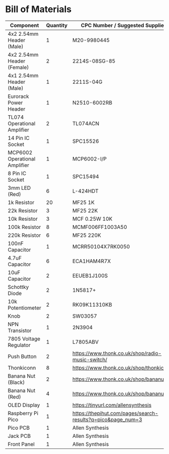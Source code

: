 # Bill of Materials

| Component                     | Quantity | CPC Number / Suggested Supplier      |
|-------------------------------|----------|-------------------------|
| 4x2 2.54mm Header (Male)      | 1        | M20-9980445                                                                                                                                                                                                                                                                              |
| 4x2 2.54mm Header (Female)    | 2        | 2214S-08SG-85                                                                                                                                                                                                                                                                            |
| 4x1 2.54mm Header (Male)      | 1        | 2211S-04G                                                                                                                                                                                                                                                                                |
| Eurorack Power Header         | 1        | N2510-6002RB                                                                                                                                                                                                                                                                             |
| TL074 Operational Amplifier   | 2        | TL074ACN                                                                                                                                                                                                                                                                                 |
| 14 Pin IC Socket              | 1        | SPC15526                                                                                                                                                                                                                                                                                 |
| MCP6002 Operational Amplifier | 1        | MCP6002-I/P                                                                                                                                                                                                                                                                              |
| 8 Pin IC Socket               | 1        | SPC15494                                                                                                                                                                                                                                                                                 |
| 3mm LED (Red)                 | 6        | L-424HDT                                                                                                                                                                                                                                                                                 |
| 1k Resistor                   | 20       | MF25 1K                                                                                                                                                                                                                                                                                  |
| 22k Resistor                  | 3        | MF25 22K                                                                                                                                                                                                                                                                                 |
| 10k Resistor                  | 3        | MCF 0.25W 10K                                                                                                                                                                                                                                                                            |
| 100k Resistor                 | 8        | MCMF006FF1003A50                                                                                                                                                                                                                                                                         |
| 220k Resistor                 | 6        | MF25 220K                                                                                                                                                                                                                                                                                |
| 100nF Capacitor               | 1        | MCRR50104X7RK0050                                                                                                                                                                                                                                                                        |
| 4.7uF Capacitor               | 6        | ECA1HAM4R7X                                                                                                                                                                                                                                                                              |
| 10uF Capacitor                | 2        | EEUEB1J100S                                                                                                                                                                                                                                                                              |
| Schottky Diode                | 2        | 1N5817+                                                                                                                                                                                                                                                                                 |
| 10k Potentiometer             | 2        | RK09K11310KB                                                                                                                                                                                                                                                                             |
| Knob                          | 2        | SW03057                                                                                                                                                                                                                                                                                  |
| NPN Transistor                | 1        | 2N3904                                                                                                                                                                                                                                                                                |
| 7805 Voltage Regulator        | 1        | L7805ABV                                                                                                                                                                                                                                                                                 |
| Push Button                   | 2        | https://www.thonk.co.uk/shop/radio-music-switch/                                                                                                                                                                                                                                         |
| Thonkiconn                    | 8        | https://www.thonk.co.uk/shop/thonkiconn/                                                                                                                                                                                                                                                 |
| Banana Nut (Black)            | 2        | https://www.thonk.co.uk/shop/bananuts/                                                                                                                                                                                                                                                   |
| Banana Nut (Red)              | 4        | https://www.thonk.co.uk/shop/bananuts/                                                                                                                                                                                                                                                   |
| OLED Display                  | 1        | https://tinyurl.com/allensynthesis |
| Raspberry Pi Pico             | 1        | https://thepihut.com/pages/search-results?q=pico&page_num=3                                                                                                                                                                                                                              |
| Pico PCB                      | 1        | Allen Synthesis                                                                                                                                                                                                                                                                          |
| Jack PCB                      | 1        | Allen Synthesis                                                                                                                                                                                                                                                                          |
| Front Panel                   | 1        | Allen Synthesis                                                                                                                                                                                                                                                                          |
